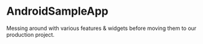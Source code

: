 # AndroidSampleApp
Messing around with various features &amp; widgets before moving them to our production project.

